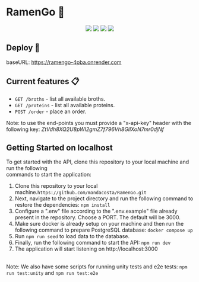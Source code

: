 # RamenGo 🍜

<p align="center">
  <img src="https://img.shields.io/badge/Enviroment-NodeJS-green"/> 
  <img src="https://img.shields.io/badge/Framework-fastify-orange"/> 
  <img src="https://img.shields.io/badge/Language-TypeScript-blue"/> 
  <img src="https://img.shields.io/badge/Test-Vitest-red"/> 
</p>

##  Deploy 🚀<br/>
baseURL: https://ramengo-4pba.onrender.com

## Current features :clipboard: <br/>
- `GET /broths` - list all available broths.
- `GET /proteins` - list all available proteins.
- `POST /order` - place an order.

Note: to use the end-points you must provide a "x-api-key" header with the following key: 
*ZtVdh8XQ2U8pWI2gmZ7f796Vh8GllXoN7mr0djNf*

##  Getting Started on localhost <br/>
To get started with the API, clone this repository to your local machine and run the following <br/>
commands to start the application: <br/>

1. Clone this repository to your local machine.`https://github.com/mandacosta/RamenGo.git`
2. Next, navigate to the project directory and run the following command to restore the dependencies:
`npm install`
3. Configure a ".env" file according to the ".env.example" file already present in the repository. Choose a PORT. The default will be 3000.
4. Make sure docker is already setup on your machine and then run the following command to prepare PostgreSQL database:
`docker compose up`
6. Run `npm run seed` to load data to the database.
7. Finally, run the following command to start the API:
`npm run dev`
8. The application will start listening on http://localhost:3000 <br/><br/>

Note: We also have some scripts for running unity tests and e2e tests: `npm run test:unity` and `npm run test:e2e`
